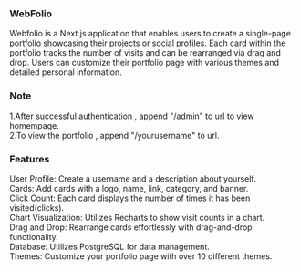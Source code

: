 ### WebFolio
Webfolio is a Next.js application that enables users to create a single-page portfolio showcasing their projects or social profiles. Each card within the portfolio tracks the number of visits and can be rearranged via drag and drop. Users can customize their portfolio page with various themes and detailed personal information.

### Note

1.After successful authentication , append "/admin" to url to view homempage.<br>
2.To view the portfolio , append "/yourusername" to url.

### Features
User Profile: Create a username and a description about yourself.<br>
Cards: Add cards with a logo, name, link, category, and banner.<br>
Click Count: Each card displays the number of times it has been visited(clicks).<br>
Chart Visualization: Utilizes Recharts to show visit counts in a chart.<br>
Drag and Drop: Rearrange cards effortlessly with drag-and-drop functionality.<br>
Database: Utilizes PostgreSQL for data management.<br>
Themes: Customize your portfolio page with over 10 different themes.
